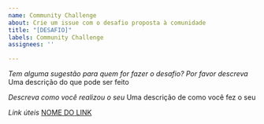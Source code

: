 ```yaml
---
name: Community Challenge
about: Crie um issue com o desafio proposta à comunidade
title: "[DESAFIO]"
labels: Community Challenge
assignees: ''

---
```


*Tem alguma sugestão para quem for fazer o desafio? Por favor descreva*
Uma descrição do que pode ser feito

*Descreva como você realizou o seu*
Uma descrição de como você fez o seu

*Link úteis*
[NOME DO LINK](URL)
